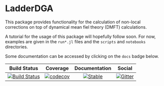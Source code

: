 # LadderDGA

This package provides functionality for the calculation of non-local corrections on top of dynamical mean fiel theory (DMFT) calculations.

A tutorial for the usage of this package will hopefully follow soon. For now, examples are given in the `run*.jl` files and the `scripts` and `notebooks` directories.

Some documentation can be accessed by clicking on the `docs` badge below.


|     Build Status    |      Coverage      |  Documentation |      Social    |
| ------------------- |:------------------:| :-------------:| :-------------:|
| [![Build Status](https://github.com/Atomtomate/LadderDGA.jl/workflows/CI/badge.svg)](https://github.com/Atomtomate/LadderDGA.jl/actions) |   [![codecov](https://codecov.io/gh/Atomtomate/LadderDGA.jl/branch/master/graph/badge.svg?token=msJVfWnlJI)](https://codecov.io/gh/Atomtomate/LadderDGA.jl) | [![Stable](https://img.shields.io/badge/docs-stable-blue.svg)](https://atomtomate.github.io/LadderDGA.jl/stable/) |[![Gitter](https://badges.gitter.im/JuliansBastelecke/LadderDGA.svg)](https://gitter.im/JuliansBastelecke/LadderDGA?utm_source=badge&utm_medium=badge&utm_campaign=pr-badge) |
